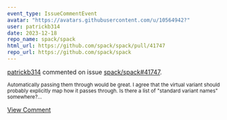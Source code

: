 ```yaml
---
event_type: IssueCommentEvent
avatar: "https://avatars.githubusercontent.com/u/10564942?"
user: patrickb314
date: 2023-12-18
repo_name: spack/spack
html_url: https://github.com/spack/spack/pull/41747
repo_url: https://github.com/spack/spack
---
```


<a href='https://github.com/patrickb314' target='_blank'>patrickb314</a> commented on issue <a href='https://github.com/spack/spack/pull/41747' target='_blank'>spack/spack#41747</a>.

<small>Automatically passing them through would be great. I agree that the virtual variant should probably explicitly map how it passes through. Is there a list of "standard variant names" somewhere?...</small>

<a href='https://github.com/spack/spack/pull/41747' target='_blank'>View Comment</a>